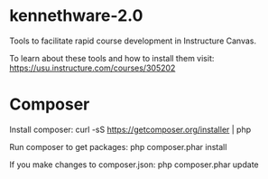 kennethware-2.0
===============

Tools to facilitate rapid course development in Instructure Canvas.

To learn about these tools and how to install them visit: https://usu.instructure.com/courses/305202

Composer
========
Install composer:
curl -sS https://getcomposer.org/installer | php

Run composer to get packages:
php composer.phar install

If you make changes to composer.json:
php composer.phar update
